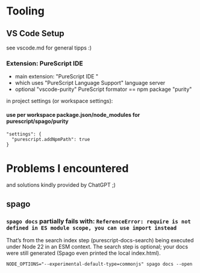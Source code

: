 # Tooling
## VS Code Setup
see vscode.md for general tipps :)
### Extension: PureScript IDE 
* main extension: "PureScript IDE "
* which uses "PureScript Language Support" language server
* optional "vscode-purity" PureScript formator == npm package "purity"

in project settings (or workspace settings):
#### use per workspace package.json/node_modules for purescript/spago/purity
```
"settings": {
  "purescript.addNpmPath": true
}
```

# Problems I encountered
and solutions kindly provided by ChatGPT ;)
## spago
### `spago docs` partially fails with: `ReferenceError: require is not defined in ES module scope, you can use import instead`
That’s from the search index step (purescript-docs-search) being executed under Node 22 in an ESM context. The search step is optional; your docs were still generated (Spago even printed the local index.html).
```
NODE_OPTIONS="--experimental-default-type=commonjs" spago docs --open
```
